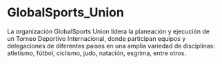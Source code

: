 # GlobalSports_Union
La organización GlobalSports Union lidera la planeación y ejecución de un Torneo Deportivo Internacional, donde participan equipos y delegaciones de diferentes países en una amplia variedad de disciplinas: atletismo, fútbol, ciclismo, judo, natación, esgrima, entre otros.
